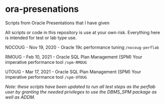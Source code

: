 # ora-presenations
Scripts from Oracle Presentations that I have given

All scripts or code in this repository is use at your own risk.
Everything here is intended for test or lab type use.


NOCOUG - Nov 19, 2020 - Oracle 19c performance tuning
```/nocoug-perflab```

RMOUG - Feb 10, 2021 - Oracle SQL Plan Management (SPM) Your imperative performance tool
```/spm-RMOUG```

UTOUG - Mar 17, 2021 - Oracle SQL Plan Management (SPM) Your imperative performance tool
```/spm-UTOUG```

*Note: these scripts have been updated to run all test steps as the perflab user by granting the needed privileges to use the DBMS_SPM package as well as ADDM.*
